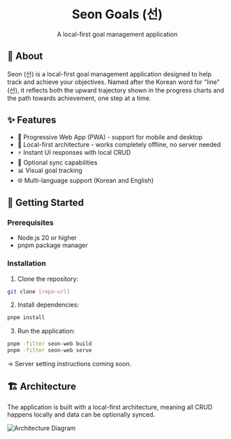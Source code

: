<div align="center">
  
  # Seon Goals (선)
  
  <p>A local-first goal management application</p>

</div>

## 🎯 About

Seon (선) is a local-first goal management application designed to help track and achieve your objectives. Named after the Korean word for "line" (선), it reflects both the upward trajectory shown in the progress charts and the path towards achievement, one step at a time.

## ✨ Features

- 📱 Progressive Web App (PWA) - support for mobile and desktop
- 💾 Local-first architecture - works completely offline, no server needed
- ⚡ Instant UI responses with local CRUD
- 🔄 Optional sync capabilities
- 📊 Visual goal tracking
- 🌐 Multi-language support (Korean and English)

## 🚀 Getting Started

### Prerequisites

- Node.js 20 or higher
- pnpm package manager

### Installation

1. Clone the repository:

```sh
git clone [repo-url]
```

2. Install dependencies:

```sh
pnpm install
```

3. Run the application:

```sh
pnpm -filter seon-web build
pnpm -filter seon-web serve
```

→ Server setting instructions coming soon.

## 🏗 Architecture

The application is built with a local-first architecture, meaning all CRUD happens locally and data can be optionally synced. 

![Architecture Diagram](https://github.com/user-attachments/assets/1f4e12d6-31eb-4ff3-b9ea-a17bcc2306e6)
